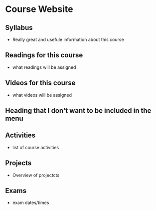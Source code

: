 # Course Website

## Syllabus
- Really great and usefule information about this course

## Readings for this course
 - what readings will be assigned


## Videos for this course 
- what videos will be assigned

## Heading that I don't want to be included in the menu<!--ignored-->

## Activities
- list of course activities

## Projects
- Overview of projectcts

## Exams
- exam dates/times
